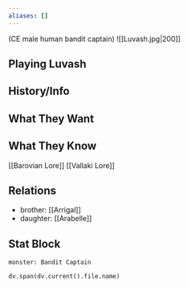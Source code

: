 ```yaml
---
aliases: []
---
```

(CE male human bandit captain)
![[Luvash.jpg|200]]
## Playing Luvash

## History/Info

## What They Want

## What They Know
[[Barovian Lore]]
[[Vallaki Lore]]

## Relations
- brother: [[Arrigal]]
- daughter: [[Arabelle]]

## Stat Block

```statblock
monster: Bandit Captain
```

```dataviewjs
dv.span(dv.current().file.name)
```